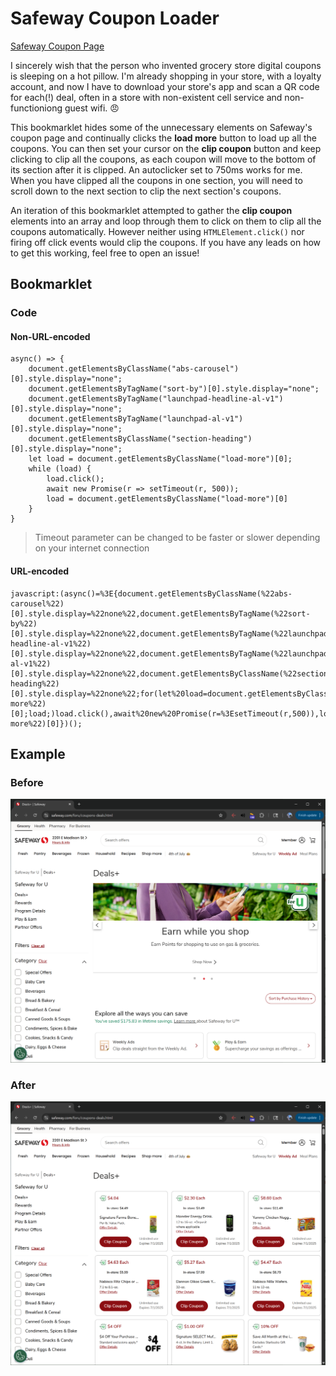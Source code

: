 # Safeway Coupon Loader

[Safeway Coupon Page](https://www.safeway.com/foru/coupons-deals.html)

I sincerely wish that the person who invented grocery store digital coupons is sleeping on a hot pillow. I'm already shopping in your store, with a loyalty account, and now I have to download your store's app and scan a QR code for each(!) deal, often in a store with non-existent cell service and non-functioniong guest wifi. 😠

This bookmarklet hides some of the unnecessary elements on Safeway's coupon page and continually clicks the **load more** button to load up all the coupons. You can then set your cursor on the **clip coupon** button and keep clicking to clip all the coupons, as each coupon will move to the bottom of its section after it is clipped. An autoclicker set to 750ms works for me. When you have clipped all the coupons in one section, you will need to scroll down to the next section to clip the next section's coupons.

An iteration of this bookmarklet attempted to gather the **clip coupon** elements into an array and loop through them to click on them to clip all the coupons automatically. However neither using `HTMLElement.click()` nor firing off click events would clip the coupons. If you have any leads on how to get this working, feel free to open an issue!

## Bookmarklet
### Code
#### Non-URL-encoded
```
async() => {
    document.getElementsByClassName("abs-carousel")[0].style.display="none";
    document.getElementsByTagName("sort-by")[0].style.display="none";
    document.getElementsByTagName("launchpad-headline-al-v1")[0].style.display="none";
    document.getElementsByTagName("launchpad-al-v1")[0].style.display="none";
    document.getElementsByClassName("section-heading")[0].style.display="none";
    let load = document.getElementsByClassName("load-more")[0];
    while (load) {
        load.click();
        await new Promise(r => setTimeout(r, 500));
        load = document.getElementsByClassName("load-more")[0]
    }
}
```
> Timeout parameter can be changed to be faster or slower depending on your internet connection
#### URL-encoded
```
javascript:(async()=%3E{document.getElementsByClassName(%22abs-carousel%22)[0].style.display=%22none%22,document.getElementsByTagName(%22sort-by%22)[0].style.display=%22none%22,document.getElementsByTagName(%22launchpad-headline-al-v1%22)[0].style.display=%22none%22,document.getElementsByTagName(%22launchpad-al-v1%22)[0].style.display=%22none%22,document.getElementsByClassName(%22section-heading%22)[0].style.display=%22none%22;for(let%20load=document.getElementsByClassName(%22load-more%22)[0];load;)load.click(),await%20new%20Promise(r=%3EsetTimeout(r,500)),load=document.getElementsByClassName(%22load-more%22)[0]})();
```

## Example

### Before
![Safeway coupon page](./assets/safeway/safeway-before.png)

### After
![Safeway coupon page decluttered with coupons loaded](./assets/safeway/safeway-after.png)